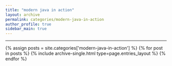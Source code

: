 ```yaml
---
title: "modern java in action"
layout: archive
permalink: categories/modern-java-in-action
author_profile: true
sidebar_main: true
---
```


***

{% assign posts = site.categories['modern-java-in-action'] %}
{% for post in posts %} {% include archive-single.html type=page.entries_layout %} {% endfor %}
